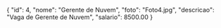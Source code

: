 {
  "id": 4,
  "nome": "Gerente de Nuvem",
  "foto": "Foto4.jpg",
  "descricao": "Vaga de Gerente de Nuvem",
  "salario": 8500.00
}
